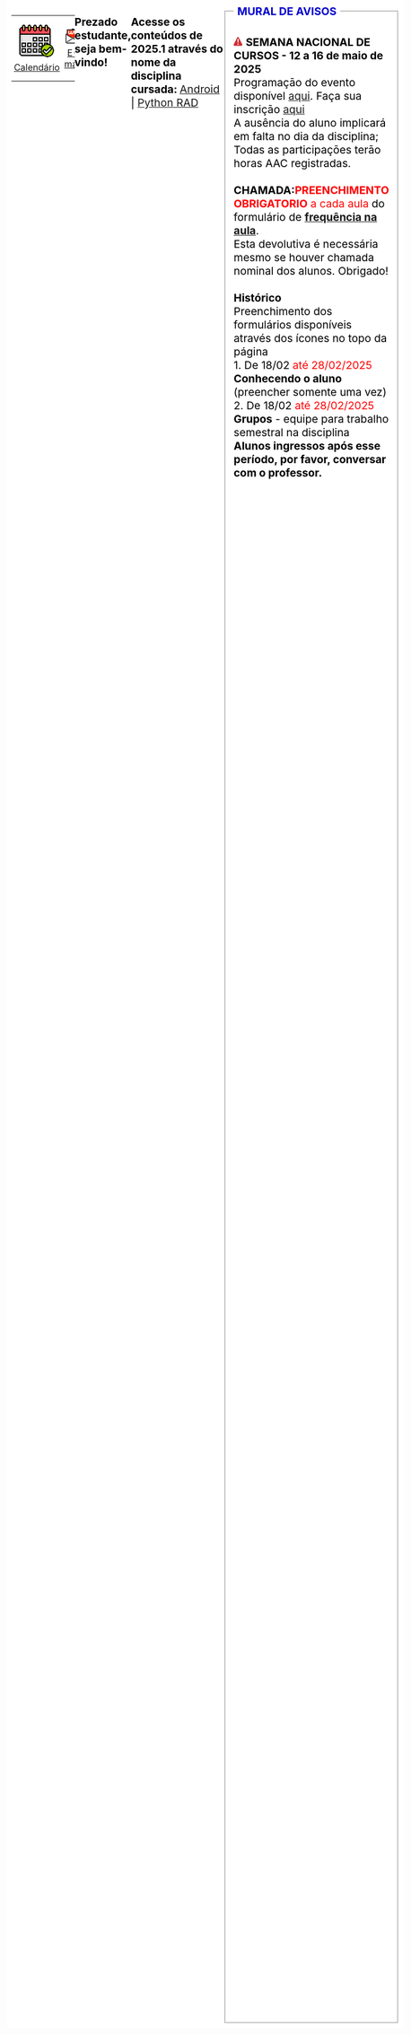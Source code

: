 <html lang="en">
  <head>
    <meta charset="UTF-8">
    <meta name="viewport" content="width=device-width, initial-scale=1.0">
    <meta http-equiv="X-UA-Compatible" content="ie=edge">
    <title>Prof.Turatti</title>
    <link rel="stylesheet" href="./style.css">
    <link rel="icon" href="./favicon.ico" type="image/x-icon">

 
<style>
.centralizeContent {
  display: -webkit-box;
  display: -moz-box;
  display: -ms-flexbox;
  display: -webkit-flex;
  display: flex;
  
  align-items:center;
  justify-content:center;
  
  /* height: 100vh; */
  /* width: 100%; */
  background: 'white';
}
.centralize {
  display: -webkit-box;
  display: -moz-box;
  display: -ms-flexbox;
  display: -webkit-flex;
  display: flex;
  
  background: #ebab34;
  border-radius: 16px;
  padding:8px;
  align-items:center;
  flex-direction:column;
  /* font-size: 32px; */
}
.dark-mode {
  background-color: black;
  color: white;
}
/* -- blink image -- */
@keyframes blink {
    0% { opacity: 1; }
    50% { opacity: 0; }
    100% { opacity: 1; }
}
.icone {
  max-height: 64px;
  min-height: 32px;
  width: auto;
}
.piscar {
    animation: blink 1s infinite;
    /* Inclui suporte para navegadores antigos, se necessário */
    -webkit-animation: blink 1s infinite;
    -moz-animation: blink 1s infinite;
    -o-animation: blink 1s infinite;
}
.tabela-responsiva {
  overflow-x: auto;
  -webkit-overflow-scrolling: touch; /* rolagem suave no iOS */
}  

body {
  display: flex;
  padding: 8px;
  background-color: white;
  color: black;
  font-size: clamp(12px, 2vw, 20px);
  /* font-size: 5vw;  /* Font size will be 5% of the viewport width */
  height: 90vh;
  width: 90vw;
}
table {
  border: none;
  border-collapse: collapse;
  flex: 1;
}
th, td {
  border: 0px;
  flex: 1;
  font-size: clamp(8px, 2vw, 16px);
  padding: 4px;
  text-align: center;
}
</style>
  </head>
<body>

<div class="tabela-responsiva">
  <table>
    <tr>
        <td><!-- 1 -->
            <a href="calendario25s1.pdf" target="_new">
              <img src="calendario64.png" title="Calendário Acadêmico" class="icone">
              <br>Calendário
            </a>
        </td>
        <td><!-- 2 -->
            <a href="&#109;ailto&#58;luiz&#46;tu&#114;&#97;tti&#64;profes&#115;ores&#46;&#117;n&#105;m&#101;trocamp&#46;edu&#46;br" target="_new">
              <img src="envelope64wy.png" title="E-mail Wyden" class="icone">
              <br>E-mail
            </a>
        </td>
        <td><!-- 3 -->
            <a href="&#109;&#97;&#105;&#108;&#116;&#111;&#58;pr&#111;&#102;&#46;t&#117;&#114;&#97;tti&#64;&#103;mail&#46;c&#111;m" target="_new">
              <img src="envelope64gmail.png" title="E-mail GMail" class="icone">
              <br>E-mail
            </a>
        </td>
        <td><!-- 4 -->
            <a href="https://github.com/profturatti/materiais/blob/main/README.md" target="_new">
              <img src="tutoriais64c.png" title="Materiais Complementares" class="icone">
              <br>Materiais
            </a>
        </td>
        <td><!-- 5 -->
            <a href="https://forms.gle/fCiagxrVp2bRp8K28" target="_new">
              <img src="checklist64.png" title="Frequência na aula" class="icone">
              <br>Frequência
            </a>
        </td>
        <td><!-- 6 -->
            <!-- a href="https://forms.gle/c135Z5mdV9Hh8znT6" target="_new" -->
              <img src="apresentacao64g.png" title="Conhecendo o aluno" class="icone">
              <br>Apresente-se
        </td>
        <td><!-- 7 -->
            <!-- a href="https://forms.gle/QftrBCRmaoW3EWPo9" target="_new" -->
              <img src="grupo64g.png" title="Grupos de projetos" class="icone">
              <br>Grupos
        </td>
    </tr>
  </table>
</div>

<p><b>Prezado estudante, seja bem-vindo!</b></p>

<p><b>Acesse os conteúdos de 2025.1 através do nome da disciplina cursada: </b>
  <a href="https://github.com/profturatti/android" target="_new">Android</a> | 
  <a href="https://github.com/profturatti/pythonRAD" target="_new">Python RAD</a> 
</p>

<fieldset>
<legend style="color:MediumBlue;"><b>&nbsp;MURAL DE AVISOS&nbsp;</b></legend>
  <br><img src="./alerta.png" class="piscar" width="16" height="16" /> 
      <b>SEMANA NACIONAL DE CURSOS - 12 a 16 de maio de 2025</b>
  <br>Programação do evento disponível <a href="./semanaTI.pdf" target="_new">aqui</a>.
      Faça sua inscrição <a href="https://www.even3.com.br/viii-semana-nacional-da-ti/" target="_new">aqui</a>
  <br>A ausência do aluno implicará em falta no dia da disciplina; Todas as participações terão horas AAC registradas.
  <br>&nbsp;
  <br><b>CHAMADA:</b><span style="color: red;"><b>PREENCHIMENTO OBRIGATORIO</b> a cada aula</span> do formulário de 
      <a href="https://forms.gle/fCiagxrVp2bRp8K28" target="_new"><b>frequência na aula</b></a>. 
  <br>Esta devolutiva é necessária mesmo se houver chamada nominal dos alunos. Obrigado!
  <br>&nbsp;
  <br><b>Histórico</b>
  <br>Preenchimento dos formulários disponíveis através dos ícones no topo da página
  <br>1. De 18/02 <span style="color: red;">até 28/02/2025</span> <b>Conhecendo o aluno</b> (preencher somente uma vez) 
  <br>2. De 18/02 <span style="color: red;">até 28/02/2025</span> <b>Grupos</b> - equipe para trabalho semestral na disciplina
  <br><b>Alunos ingressos após esse período, por favor, conversar com o professor.</b>
  <br>&nbsp;
</fieldset>
</body>
</html>
